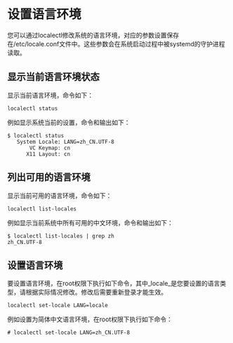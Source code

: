 # 设置语言环境<a name="ZH-CN_TOPIC_0182317134"></a>

您可以通过localectl修改系统的语言环境，对应的参数设置保存在/etc/locale.conf文件中。这些参数会在系统启动过程中被systemd的守护进程读取。

## 显示当前语言环境状态<a name="zh-cn_topic_0151921082_s779c0f6a61484520a60b403fa494b89c"></a>

显示当前语言环境，命令如下：

```
localectl status
```

例如显示系统当前的设置，命令和输出如下：

```
$ localectl status
   System Locale: LANG=zh_CN.UTF-8
       VC Keymap: cn
      X11 Layout: cn
```

## 列出可用的语言环境<a name="zh-cn_topic_0151921082_sa070304604e24c2e98480ce93c908a8e"></a>

显示当前可用的语言环境，命令如下：

```
localectl list-locales
```

例如显示当前系统中所有可用的中文环境，命令和输出如下：

```
$ localectl list-locales | grep zh
zh_CN.UTF-8
```

## 设置语言环境<a name="zh-cn_topic_0151921082_s9dbb4c0ad6294f1fb81ac5857ec46af1"></a>

要设置语言环境，在root权限下执行如下命令，其中_locale_是您要设置的语言类型，请根据实际情况修改。修改后需要重新登录才能生效。

```
localectl set-locale LANG=locale
```

例如设置为简体中文语言环境，在root权限下执行如下命令：

```
# localectl set-locale LANG=zh_CN.UTF-8
```

